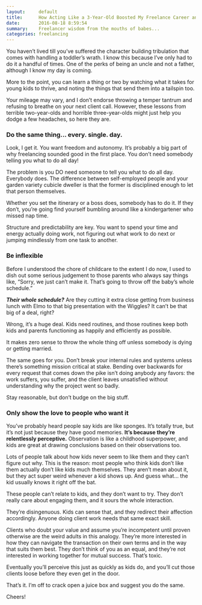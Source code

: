 ```yaml
---
layout:     default
title:      How Acting Like a 3-Year-Old Boosted My Freelance Career and Doubled My Productivity
date:       2016-08-18 8:59:54
summary:    Freelancer wisdom from the mouths of babes... 
categories: freelancing
---
```


You haven’t lived till you’ve suffered the character building tribulation that comes with handling a toddler’s wrath. I know this because I’ve only had to do it a handful of times. One of the perks of being an uncle and not a father, although I know my day is coming. 

More to the point, you can learn a thing or two by watching what it takes for young kids to thrive, and noting the things that send them into a tailspin too. 

Your mileage may vary, and I don’t endorse throwing a temper tantrum and refusing to breathe on your next client call. However, these lessons from terrible two-year-olds and horrible three-year-olds might just help you dodge a few headaches, so here they are. 

### Do the same thing… every. single. day.
Look, I get it. You want freedom and autonomy. It’s probably a big part of why freelancing sounded good in the first place. You don’t need somebody telling you what to do all day!

The problem is you DO need someone to tell you what to do all day. Everybody does. The difference between self-employed people and your garden variety cubicle dweller is that the former is disciplined enough to let that person themselves. 

Whether you set the itinerary or a boss does, somebody has to do it. If they don’t, you’re going find yourself bumbling around like a kindergartener who missed nap time. 

Structure and predictability are key. You want to spend your time and energy actually doing work, not figuring out what work to do next or jumping mindlessly from one task to another. 

### Be inflexible
Before I understood the chore of childcare to the extent I do now, I used to dish out some serious judgement to those parents who always say things like, “Sorry, we just can’t make it. That’s going to throw off the baby’s whole schedule.” 

**_Their whole schedule?_** Are they cutting it extra close getting from business lunch with Elmo to that big presentation with the Wiggles? It can’t be that big of a deal, right? 

Wrong, it’s a huge deal. Kids need routines, and those routines keep both kids and parents functioning as happily and efficiently as possible. 

It makes zero sense to throw the whole thing off unless somebody is dying or getting married. 

The same goes for you. Don’t break your internal rules and systems unless there’s something mission critical at stake. Bending over backwards for every request that comes down the pike isn’t doing anybody any favors: the work suffers, you suffer, and the client leaves unsatisfied without understanding why the project went so badly.

Stay reasonable, but don’t budge on the big stuff. 

### Only show the love to people who want it
You’ve probably heard people say kids are like sponges. It’s totally true, but it’s not just because they have good memories. **It’s because they’re relentlessly perceptive.** Observation is like a childhood superpower, and kids are great at drawing conclusions based on their observations too. 

Lots of people talk about how kids never seem to like them and they can’t figure out why. This is the reason: most people who think kids don’t like them actually don’t like kids much themselves. They aren’t mean about it, but they act super weird whenever a kid shows up. And guess what… the kid usually knows it right off the bat. 

These people can’t relate to kids, and they don’t want to try. They don’t really care about engaging them, and it sours the whole interaction. 

They’re disingenuous. Kids can sense that, and they redirect their affection accordingly. Anyone doing client work needs that same exact skill. 

Clients who doubt your value and assume you’re incompetent until proven otherwise are the weird adults in this analogy. They’re more interested in how they can navigate the transaction on their own terms and in the way that suits them best. They don’t think of you as an equal, and they’re not interested in working together for mutual success. That’s toxic. 

Eventually you’ll perceive this just as quickly as kids do, and you’ll cut those clients loose before they even get in the door. 

That’s it. I’m off to crack open a juice box and suggest you do the same. 

Cheers!